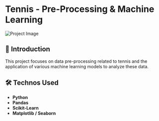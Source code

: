 # Tennis - Pre-Processing & Machine Learning

![Project Image](https://images.pexels.com/photos/209977/pexels-photo-209977.jpeg?auto=compress&cs=tinysrgb&w=1260&h=750&dpr=2)

## 🚀 Introduction

This project focuses on data pre-processing related to tennis and the application of various machine learning models to analyze these data.

## 🛠️ Technos Used

- **Python**
- **Pandas**
- **Scikit-Learn**
- **Matplotlib / Seaborn**
